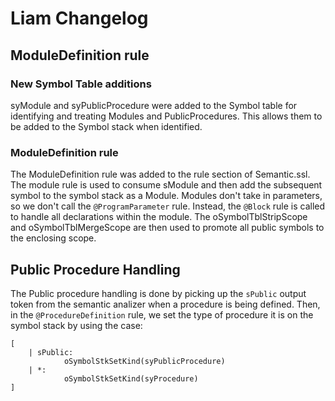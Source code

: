 # Liam Changelog

## ModuleDefinition rule

### New Symbol Table additions

syModule and syPublicProcedure were added to the Symbol table for identifying and treating Modules and PublicProcedures. This allows them to be added to the Symbol stack when identified.

### ModuleDefinition rule

The ModuleDefinition rule was added to the rule section of Semantic.ssl. The module rule is used to consume sModule and then add the subsequent symbol to the symbol stack as a Module. Modules don't take in parameters, so we don't call the `@ProgramParameter` rule. Instead, the `@Block` rule is called to handle all declarations within the module. The oSymbolTblStripScope and oSymbolTblMergeScope are then used to promote all public symbols to the enclosing scope.
        
## Public Procedure Handling

The Public procedure handling is done by picking up the `sPublic` output token from the semantic analizer when a procedure is being defined. Then, in the `@ProcedureDefinition` rule, we set the type of procedure it is on the symbol stack by using the case:
```
[
    | sPublic:
            oSymbolStkSetKind(syPublicProcedure)
    | *:
            oSymbolStkSetKind(syProcedure)
]
```